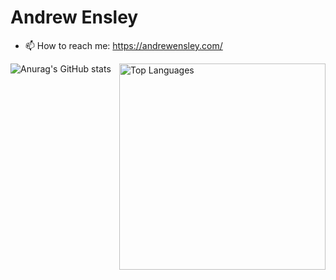 # Andrew Ensley

- 📫 How to reach me: https://andrewensley.com/

<img align="right" alt="Top Languages" width="330" src="https://github-readme-stats.vercel.app/api/top-langs/?username=aensley&hide=php&layout=compact"> 

![Anurag's GitHub stats](https://github-readme-stats.vercel.app/api?username=aensley&count_private=true&show_icons=true)
